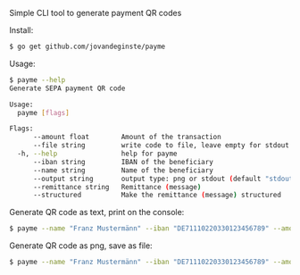 Simple CLI tool to generate payment QR codes

Install:

```bash
$ go get github.com/jovandeginste/payme
```

Usage:

```bash
$ payme --help
Generate SEPA payment QR code

Usage:
  payme [flags]

Flags:
      --amount float        Amount of the transaction
      --file string         write code to file, leave empty for stdout
  -h, --help                help for payme
      --iban string         IBAN of the beneficiary
      --name string         Name of the beneficiary
      --output string       output type: png or stdout (default "stdout")
      --remittance string   Remittance (message)
      --structured          Make the remittance (message) structured
```

Generate QR code as text, print on the console:

```bash
$ payme --name "Franz Mustermänn" --iban "DE71110220330123456789" --amount 12.3 --remittance "RF18539007547034"
```

Generate QR code as png, save as file:

```bash
$ payme --name "Franz Mustermänn" --iban "DE71110220330123456789" --amount 12.3 --remittance "RF18539007547034" --output png --file QR.png
```
